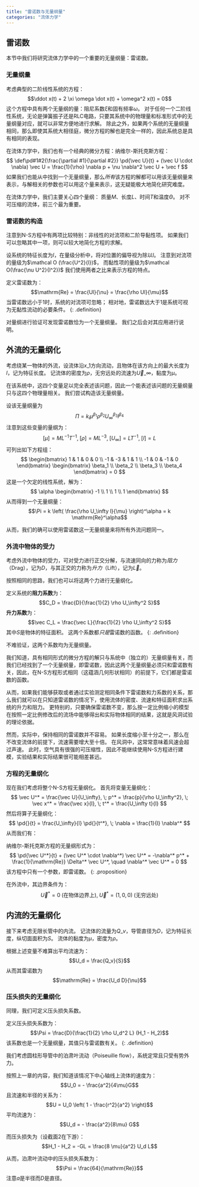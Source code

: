```yaml
---
title: "雷诺数与无量纲量"
categories: "流体力学"
---
```


## 雷诺数

本节中我们将研究流体力学中的一个重要的无量纲量：雷诺数。

### 无量纲量

考虑典型的二阶线性系统的方程：
$$\ddot x(t) + 2 \xi \omega \dot x(t) + \omega^2 x(t) = 0$$
这个方程中具有两个无量纲的量：阻尼系数$\xi$和固有频率$\omega$。
对于任何一个二阶线性系统，无论是弹簧振子还是RLC电路，只要其系统中的物理量和标准形式中的无量纲量对应，就可以非常方便地进行求解。
除此之外，如果两个系统的无量纲量相同，那么即使其系统大相径庭，微分方程的解也是完全一样的，因此系统总是具有相同的表现。

在流体力学中，我们也有一个经典的微分方程：纳维尔-斯托克斯方程：
$$
\def\pd#1#2{\frac{\partial #1}{\partial #2}}
\pd{\vec U}{t} + (\vec U \cdot \nabla) \vec U
= \frac{1}{\rho} \nabla p + \nu \nabla^2 \vec U + \vec f
$$
如果我们也能从中找到一个无量纲量，那么*所有*该方程的解都可以用该无量纲量来表示，与解相关的参数也可以用这个量来表示，这无疑能极大地简化研究难度。

在流体力学中，我们主要关心四个量纲：
质量$M$、长度$L$、时间$T$和温度$\Theta$。
对不可压缩的流体，前三个最为重要。

### 雷诺数的构造

注意到N-S方程中有两项比较特别：非线性的对流项和二阶导黏性项。
如果我们可以忽略其中一项，则可以较大地简化方程的求解。

设系统的特征长度为$l$，在量级分析中，将对位置的偏导视为除以$l$。
注意到对流项的量级为$\mathcal O (\frac{U^2}{l})$，
而黏性项的量级为$\mathcal O(\frac{\nu U^2}{l^2})$
我们使用两者之比来表示方程的特点。

定义雷诺数为：
$$\mathrm{Re} = \frac{Ul}{\nu} = \frac{\rho Ul}{\mu}$$
当雷诺数远小于$1$时，系统的对流项可忽略；
相对地，雷诺数远大于$1$是系统可视为无黏性流动的必要条件。
{: .definition}

对量纲进行验证可发现雷诺数恰为一个无量纲量。
我们之后会对其应用进行说明。

## 外流的无量纲化

考虑绕某一物体的外流，设流体沿$x\_1$方向流动，且物体在该方向上的最大长度为$l$，记为特征长度。
记流体的密度为$\rho$，无穷远处的流速为$\vec U\_\infty$，黏度为$\mu$。

在该系统中，这四个变量足以完全表述该问题，因此一个能表述该问题的无量纲量只与这四个物理量相关。
我们尝试构造该无量纲量。

设该无量纲量为
$$\Pi = k_i \mu^{\beta_1} \rho^{\beta_2} U_\infty^{\beta_3} l^{\beta_4}$$
注意到这些变量的量纲为：
$$[\mu] = ML^{-1}T^{-1}, \; [\rho] = ML^{-3}, \; [U_\infty] = LT^{-1}, \; [l] = L$$
可列出如下方程组：
$$
\begin{bmatrix}
1 & 1 & 0 & 0 \\
-1 & -3 & 1 & 1 \\
-1 & 0 & -1 & 0
\end{bmatrix}
\begin{bmatrix}
\beta_1 \\ \beta_2 \\ \beta_3 \\ \beta_4
\end{bmatrix}
= 0
$$
这是一个欠定的线性系统，解为：
$$
\alpha
\begin{bmatrix}
-1 \\ 1 \\ 1 \\ 1
\end{bmatrix}
$$
从而得到一个无量纲量：
$$\Pi = k \left( \frac{\rho U_\infty l}{\mu} \right)^\alpha = k \mathrm{Re}^\alpha$$

从而，我们的确可以使用雷诺数这一无量纲量来将所有外流问题同一。

### 外流中物体的受力

考虑外流中物体的受力，可对受力进行正交分解，与流速同向的力称为*阻力*（Drag），记为$D$，与其正交的力称为*升力*（Lift），记为$\vec L$。

按照相同的思路，我们也可以将这两个力进行无量纲化。

定义系统的**阻力系数**为：
$$C_D = \frac{D}{\frac{1}{2} \rho U_\infty^2 S}$$
**升力系数**为：
$$\vec C_L = \frac{\vec L}{\frac{1}{2} \rho U_\infty^2 S}$$
其中$S$是物体的特征面积。
这两个系数都*只是*雷诺数的函数。
{: .definition}

不难验证，这两个系数均为无量纲量。

我们知道，具有相同形式的微分方程的解只与系统中（独立的）无量纲量有关，而我们已经找到了一个无量纲量，即雷诺数，因此这两个无量纲量必须只和雷诺数有关，因此，在N-S方程形式相同（这蕴涵几何形状相同）的前提下，它们都是雷诺数的函数。

从而，如果我们能够获取或者通过实验测定相同条件下雷诺数和力系数的关系，那么我们就可以在只知道雷诺数的情况下，使用流体的密度、流速和特征面积求出系统的升力和阻力。
更特别的，只要确保雷诺数不变，那么按一定比例缩小的模型在按照一定比例修改后的流场中能够得出和实际物体相同的结果，这就是风洞试验的理论依据。

然而，实际中，保持相同的雷诺数并不容易。
如果长度缩小至十分之一，那么在不改变流体的前提下，流速需要增大至十倍。
在风洞中，这常常意味着风速会超过声速。
此时，空气具有很强的可压缩性，因此不能继续使用N-S方程进行建模，实验结果和实际结果很可能相差甚远。

### 方程的无量纲化

现在我们考虑将整个N-S方程无量纲化。
首先将变量无量纲化：
$$
\vec U^* = \frac{\vec U}{U_\infty}, \; p^* = \frac{p}{\rho U_\infty^2}, \; \vec x^* = \frac{\vec x}{l}, \; t^* = \frac{U_\infty t}{l}
$$
然后将算子无量纲化：
$$
\pd{}{t} = \frac{U_\infty}{l} \pd{}{t^*}, \;
\nabla = \frac{1}{l} \nabla^*
$$
从而我们有：

纳维尔-斯托克斯方程的无量纲形式为：
$$
\pd{\vec U^*}{t} + (\vec U^* \cdot \nabla^*) \vec U^*
= -\nabla^* p^* + \frac{1}{\mathrm{Re}} \Delta^* \vec U^*, \quad \nabla^* \vec U^* = 0
$$
该方程中只有一个参数，即雷诺数。
{: .proposition}

在外流中，其边界条件为：
$$\vec U^* = 0 \; (\text{在物体边界上}), \; \vec U^* = (1,0,0) \; (\text{无穷远处})$$

## 内流的无量纲化

接下来考虑无限长管中的内流。
记流体的流量为$Q\_v$，导管直径为$D$，记为特征长度，纵切面面积为$S$。
流体的黏度为$\mu$，密度为$\rho$。

根据上述变量不难算出平均流速为：
$$U_d = \frac{Q_v}{S}$$
从而其雷诺数为
$$\mathrm{Re} = \frac{U_d D}{\nu}$$

### 压头损失的无量纲化

同理，我们可定义压头损失系数。

定义压头损失系数为：
$$\Psi = \frac{D}{\frac{1}{2} \rho U_d^2 L} (H_1 - H_2)$$
该系数也是一个无量纲量，其值只与雷诺数有关。
{: .definition}

我们考虑圆柱形导管中的泊肃叶流动（Poiseuille flow），系统定常且只受有势外力。

按照上一章的内容，我们知道该情况下中心轴线上流体的速度为：
$$U_0 = - \frac{a^2}{4\mu}G$$
且流速和半径的关系为：
$$U = U_0 \left( 1 - \frac{r^2}{a^2} \right)$$
平均流速为：
$$U_d = - \frac{a^2}{8\mu} G$$

而压头损失为（设截面2在下游）：
$$H_1 - H_2 = -GL = \frac{8 \mu}{a^2} U_d L$$

从而，泊肃叶流动中的压头损失系数为：
$$\Psi = \frac{64}{\mathrm{Re}}$$
注意$a$是半径而$D$是直径。
